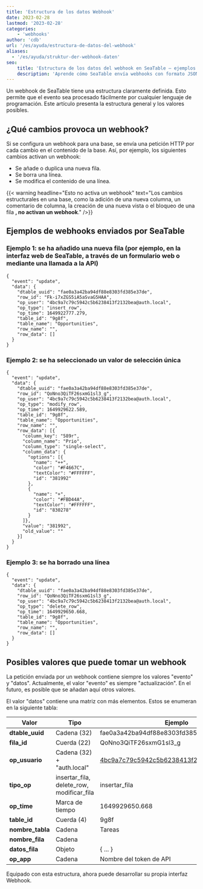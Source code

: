 ```yaml
---
title: 'Estructura de los datos Webhook'
date: 2023-02-28
lastmod: '2023-02-28'
categories:
    - 'webhooks'
author: 'cdb'
url: '/es/ayuda/estructura-de-datos-del-webhook'
aliases:
  - '/es/ayuda/struktur-der-webhook-daten'
seo:
    title: 'Estructura de los datos del webhook en SeaTable – ejemplos'
    description: 'Aprende cómo SeaTable envía webhooks con formato JSON: campos, eventos de activación y ejemplos de inserción, edición o eliminación.'
---
```


Un webhook de SeaTable tiene una estructura claramente definida. Esto permite que el evento sea procesado fácilmente por cualquier lenguaje de programación. Este artículo presenta la estructura general y los valores posibles.

## ¿Qué cambios provoca un webhook?

Si se configura un webhook para una base, se envía una petición HTTP por cada cambio en el contenido de la base. Así, por ejemplo, los siguientes cambios activan un webhook:

- Se añade o duplica una nueva fila.
- Se borra una línea.
- Se modifica el contenido de una línea.

{{< warning headline="Esto no activa un webhook" text="Los cambios estructurales en una base, como la adición de una nueva columna, un comentario de columna, la creación de una nueva vista o el bloqueo de una fila **, no activan un webhook**." />}}

## Ejemplos de webhooks enviados por SeaTable

### Ejemplo 1: se ha añadido una nueva fila (por ejemplo, en la interfaz web de SeaTable, a través de un formulario web o mediante una llamada a la API)

```
{
  "event": "update",
  "data": {
    "dtable_uuid": "fae0a3a42ba94df88e8303fd385e37de",
    "row_id": "Fk-i7xZGS5iA5aSvaG5HAA",
    "op_user": "4bc9a7c79c5942c5b6238413f2132bea@auth.local",
    "op_type": "insert_row",
    "op_time": 1649922777.279,
    "table_id": "9g8f",
    "table_name": "Opportunities",
    "row_name": "",
    "row_data": []
  }
}

```

### Ejemplo 2: se ha seleccionado un valor de selección única

```
{
  "event": "update",
  "data": {
    "dtable_uuid": "fae0a3a42ba94df88e8303fd385e37de",
    "row_id": "QoNno3QiTF26sxmG1sl3_g",
    "op_user": "4bc9a7c79c5942c5b6238413f2132bea@auth.local",
    "op_type": "modify_row",
    "op_time": 1649929622.589,
    "table_id": "9g8f",
    "table_name": "Opportunities",
    "row_name": "",
    "row_data": [{
      "column_key": "589r",
      "column_name": "Prio",
      "column_type": "single-select",
      "column_data": {
        "options": [{
          "name": "++",
          "color": "#F4667C",
          "textColor": "#FFFFFF",
          "id": "381992"
        },
        {
          "name": "+",
          "color": "#FBD44A",
          "textColor": "#FFFFFF",
          "id": "830278"
        }
      ]},
      "value": "381992",
      "old_value": ""
    }]
  }
}

```

### Ejemplo 3: se ha borrado una línea

```
{
  "event": "update",
  "data": {
    "dtable_uuid": "fae0a3a42ba94df88e8303fd385e37de",
    "row_id": "QoNno3QiTF26sxmG1sl3_g",
    "op_user": "4bc9a7c79c5942c5b6238413f2132bea@auth.local",
    "op_type": "delete_row",
    "op_time": 1649929650.668,
    "table_id": "9g8f",
    "table_name": "Opportunities",
    "row_name": "",
    "row_data": []
  }
}

```

## Posibles valores que puede tomar un webhook

La petición enviada por un webhook contiene siempre los valores "evento" y "datos". Actualmente, el valor "evento" es siempre "actualización". En el futuro, es posible que se añadan aquí otros valores.

El valor "datos" contiene una matriz con más elementos. Estos se enumeran en la siguiente tabla:

| Valor            | Tipo                                      | Ejemplo                                     |
| ---------------- | ----------------------------------------- | ------------------------------------------- |
| **dtable_uuid**  | Cadena (32)                               | fae0a3a42ba94df88e8303fd385e37de            |
| **fila_id**      | Cuerda (22)                               | QoNno3QiTF26sxmG1sl3_g                      |
| **op_usuario**   | Cadena (32) + "auth.local"                | 4bc9a7c79c5942c5b6238413f2132bea@auth.local |
| **tipo_op**      | insertar_fila, delete_row, modificar_fila | insertar_fila                               |
| **op_time**      | Marca de tiempo                           | 1649929650.668                              |
| **table_id**     | Cuerda (4)                                | 9g8f                                        |
| **nombre_tabla** | Cadena                                    | Tareas                                      |
| **nombre_fila**  | Cadena                                    |                                             |
| **datos_fila**   | Objeto                                    | { ... }                                     |
| **op_app**       | Cadena                                    | Nombre del token de API                     |

Equipado con esta estructura, ahora puede desarrollar su propia interfaz Webhook.
